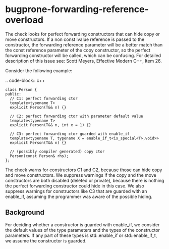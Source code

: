 bugprone-forwarding-reference-overload
======================================

The check looks for perfect forwarding constructors that can hide copy
or move constructors. If a non const lvalue reference is passed to the
constructor, the forwarding reference parameter will be a better match
than the const reference parameter of the copy constructor, so the
perfect forwarding constructor will be called, which can be confusing.
For detailed description of this issue see: Scott Meyers, Effective
Modern C++, Item 26.

Consider the following example:

.. code-block:: c++

    class Person {
    public:
      // C1: perfect forwarding ctor
      template<typename T>
      explicit Person(T&& n) {}

      // C2: perfect forwarding ctor with parameter default value
      template<typename T>
      explicit Person(T&& n, int x = 1) {}

      // C3: perfect forwarding ctor guarded with enable_if
      template<typename T, typename X = enable_if_t<is_special<T>,void>>
      explicit Person(T&& n) {}

      // (possibly compiler generated) copy ctor
      Person(const Person& rhs);
    };

The check warns for constructors C1 and C2, because those can hide copy
and move constructors. We suppress warnings if the copy and the move
constructors are both disabled (deleted or private), because there is
nothing the perfect forwarding constructor could hide in this case. We
also suppress warnings for constructors like C3 that are guarded with an
enable\_if, assuming the programmer was aware of the possible hiding.

Background
----------

For deciding whether a constructor is guarded with enable\_if, we
consider the default values of the type parameters and the types of the
constructor parameters. If any part of these types is std::enable\_if or
std::enable\_if\_t, we assume the constructor is guarded.
